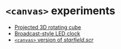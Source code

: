 # `<canvas>` experiments

- [Projected 3D rotating cube](https://s--i.github.io/experiments/cube)
- [Broadcast-style LED clock](https://s--i.github.io/experiments/ledclock)
- [`<canvas>` version of *starfield.scr*](https://s--i.github.io/experiments/starfield)
